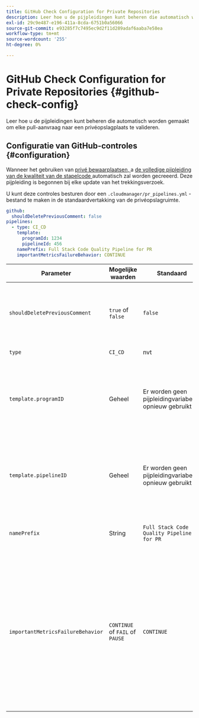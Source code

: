 ```yaml
---
title: GitHub Check Configuration for Private Repositories
description: Leer hoe u de pijpleidingen kunt beheren die automatisch worden gemaakt om elke pull-aanvraag naar een privéopslagplaats te valideren.
exl-id: 29c9e487-e196-411a-8cda-6751b0a56066
source-git-commit: e93285f7c7495ec9d2f11d289adaf6aaba7e58ea
workflow-type: tm+mt
source-wordcount: '255'
ht-degree: 0%

---
```


# GitHub Check Configuration for Private Repositories {#github-check-config}

Leer hoe u de pijpleidingen kunt beheren die automatisch worden gemaakt om elke pull-aanvraag naar een privéopslagplaats te valideren.

## Configuratie van GitHub-controles {#configuration}

Wanneer het gebruiken van [ privé bewaarplaatsen, ](private-repositories.md#using) a [ de volledige pijpleiding van de kwaliteit van de stapelcode ](/help/overview/ci-cd-pipelines.md) automatisch zal worden gecreeerd. Deze pijpleiding is begonnen bij elke update van het trekkingsverzoek.

U kunt deze controles besturen door een `.cloudmanager/pr_pipelines.yml` -bestand te maken in de standaardvertakking van de privéopslagruimte.

```yaml
github:
  shouldDeletePreviousComment: false
pipelines:
  - type: CI_CD
    template:
      programId: 1234
      pipelineId: 456
    namePrefix: Full Stack Code Quality Pipeline for PR 
    importantMetricsFailureBehavior: CONTINUE
```

| Parameter | Mogelijke waarden | Standaard | Beschrijving |
|---|---|---|---|
| `shouldDeletePreviousComment` | `true` of `false` | `false` | Of om slechts de laatste commentaar met de codeaftastenresultaten op dit GitHub trekkingsverzoek te houden of alles te houden |
| `type` | `CI_CD` | nvt | Bepaalt gedrag van een pijpleiding CI/CD |
| `template.programID` | Geheel | Er worden geen pijpleidingvariabelen opnieuw gebruikt | Kan worden gebruikt om de [ pijpleidingsvariabelen ](/help/getting-started/build-environment.md#pipeline-variables) opnieuw te gebruiken die op één van de bestaande pijpleidingen worden geplaatst die automatisch door elke PR worden gecreeerd. |
| `template.pipelineID` | Geheel | Er worden geen pijpleidingvariabelen opnieuw gebruikt | Kan worden gebruikt om de [ pijpleidingsvariabelen ](/help/getting-started/build-environment.md#pipeline-variables) opnieuw te gebruiken die op één van de bestaande pijpleidingen worden geplaatst die automatisch door elke PR worden gecreeerd. |
| `namePrefix` | String | `Full Stack Code Quality Pipeline for PR` | Gebruikt om de naam van de pijpleiding te plaatsen die automatisch wordt gecreeerd |
| `importantMetricsFailureBehavior` | `CONTINUE` of `FAIL` of `PAUSE` | `CONTINUE` | Plaatst het belangrijke metrische gedrag van de pijpleiding <br>`CONTINUE` = Als belangrijke metrische ontbreekt, zal de pijpleiding zich automatisch <br>`FAIL` = de pijpleiding met een FAILED status beëindigen als belangrijke metrische ontbreekt <br>`PAUSE` = de stap van het codescannen een WAITING status zal ontvangen wanneer belangrijke metrisch ontbreekt en moet manueel worden hervat |
